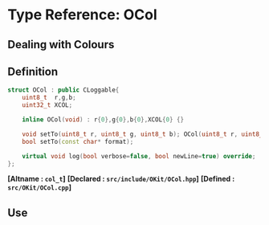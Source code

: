 # Type Reference: OCol
## Dealing with Colours

## Definition
```cpp
struct OCol : public CLoggable{
	uint8_t  r,g,b;
	uint32_t XCOL;

	inline OCol(void) : r{0},g{0},b{0},XCOL{0} {}

	void setTo(uint8_t r, uint8_t g, uint8_t b); OCol(uint8_t r, uint8_t g, uint8_t b);
	bool setTo(const char* format);

	virtual void log(bool verbose=false, bool newLine=true) override;
};
```
**[Altname  : `col_t`]**
**[Declared : `src/include/OKit/OCol.hpp`]**
**[Defined  : `src/OKit/OCol.cpp`]**

## Use